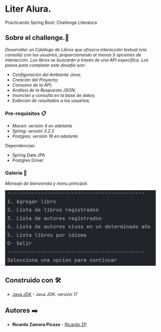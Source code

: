 # Liter Alura.
Practicando Spring Boot: Challenge Literalura

## Sobre el challenge.🚀
_Desarrollar un Catálogo de Libros que ofrezca interacción textual (vía consola) con los usuarios, proporcionando al menos 5 opciones de interacción. Los libros se buscarán a través de una API específica._
_Los pasos para completar este desafío son:_
* _Configuración del Ambiente Java;_
* _Creación del Proyecto;_
* _Consumo de la API;_
* _Análisis de la Respuesta JSON;_
* _Inserción y consulta en la base de datos;_
* _Exibición de resultados a los usuarios;_


### Pre-requisitos 📋
* _Maven: versión 4 en adelante_
* _Spring: versión 3.2.3_
* _Postgres: versión 16 en adelante_

Dependencias:
* Spring Data JPA
* Postgres Driver


### Galeria 📌
_Mensaje de bienvenida y menu principal._

![Mensaje de bienvenida](img/manuPrincipal.png)



## Construido con 🛠️
* [Java JDK](https://www.oracle.com/br/java/technologies/downloads/) - Java JDK: versión 17

## Autores ✒️
* **Ricardo Zamora Picazo** - [Ricardo ZP](https://github.com/pzric)
